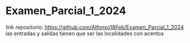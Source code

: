 # Examen_Parcial_1_2024
link repositorio: https://github.com/Alfonso18Feb/Examen_Parcial_1_2024
las entradas y salidas tienen que ser las localidades con acentos
